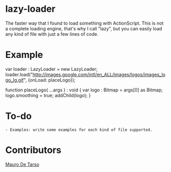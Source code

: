 # lazy-loader

The faster way that I found to load something with ActionScript.
This is not a complete loading engine, that's why I call "lazy", but you can easily load any kind of file with just a few lines of code.

# Example

var loader : LazyLoader = new LazyLoader;
loader.load("http://images.google.com/intl/en_ALL/images/logos/images_logo_lg.gif", {onLoad: placeLogo});

function placeLogo( ...args ) : void {
	var logo : Bitmap = args[0] as Bitmap;
	logo.smoothing = true;
	addChild(logo);
}

# To-do

	- Examples: write some examples for each kind of file supported.
	
# Contributors
[Mauro De Tarso][mauro_de_tarso]

[mauro_de_tarso]: http://github.com/maurodetarso